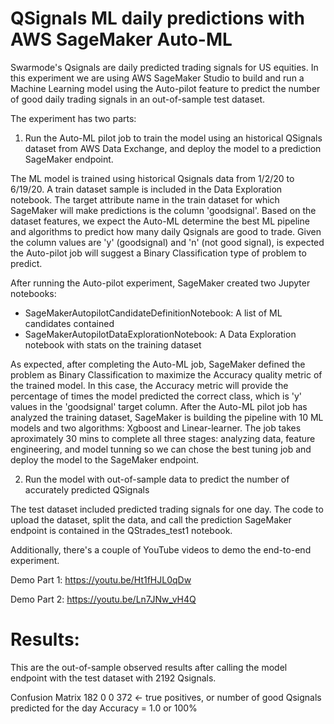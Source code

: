 # QSignals ML daily predictions with AWS SageMaker Auto-ML 
Swarmode's Qsignals are daily predicted trading signals for US equities.
In this experiment we are using AWS SageMaker Studio to build and run a Machine Learning model using the Auto-pilot feature to predict the number of good daily trading signals in an out-of-sample test dataset.

The experiment has two parts:

1. Run the Auto-ML pilot job to train the model using an historical QSignals dataset from AWS Data Exchange, and deploy the model to a prediction SageMaker endpoint.

The ML model is trained using historical Qsignals data from 1/2/20 to 6/19/20. A train dataset sample is included in the Data Exploration notebook.
The target attribute name in the train dataset for which SageMaker will make predictions is the column 'goodsignal'. Based on the dataset features, we expect the Auto-ML determine the best ML pipeline and algorithms to predict how many daily Qsignals are good to trade.
Given the column values are 'y' (goodsignal) and 'n' (not good signal), is expected the Auto-pilot job will suggest a Binary Classification type of problem to predict.

After running the Auto-pilot experiment, SageMaker created two Jupyter notebooks:
* SageMakerAutopilotCandidateDefinitionNotebook: A list of ML candidates contained
* SageMakerAutopilotDataExplorationNotebook: A Data Exploration notebook with stats on the training dataset

As expected, after completing the Auto-ML job, SageMaker defined the problem as Binary Classification to maximize the Accuracy quality metric of the trained model. In this case, the Accuracy metric will provide the percentage of times the model predicted the correct class, which is 'y' values in the 'goodsignal' target column.
After the Auto-ML pilot job has analyzed the training dataset, SageMaker is building the pipeline with 10 ML models and two algorithms: Xgboost and Linear-learner.
The job takes aproximately 30 mins to complete all three stages: analyzing data, feature engineering, and model tunning so we can chose the best tuning job and deploy the model to the SageMaker endpoint.

2. Run the model with out-of-sample data to predict the number of accurately predicted QSignals

The test dataset included predicted trading signals for one day.
The code to upload the dataset, split the data, and call the prediction SageMaker endpoint is contained in the QStrades_test1 notebook.

Additionally, there's a couple of YouTube videos to demo the end-to-end experiment.

Demo Part 1: https://youtu.be/Ht1fHJL0qDw

Demo Part 2: https://youtu.be/Ln7JNw_vH4Q

# Results:
This are the out-of-sample observed results after calling the model endpoint with the test dataset with 2192 Qsignals.

Confusion Matrix
182  0
0  372 <- true positives, or number of good Qsignals predicted for the day
Accuracy = 1.0 or 100%

